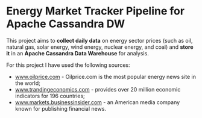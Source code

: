 # Energy Market Tracker Pipeline for Apache Cassandra DW

This project aims to **collect daily data** on energy sector prices (such as oil, natural gas, solar energy, wind energy, nuclear energy, and coal) and **store it** in an **Apache Cassandra Data Warehouse** for analysis.

For this project I have used the following sources:
* www.oilprice.com - Oilprice.com is the most popular energy news site in the world;
* www.trandingeconomics.com - provides over 20 million economic indicators for 196 countries;
* www.markets.businessinsider.com - an American media company known for publishing financial news.
